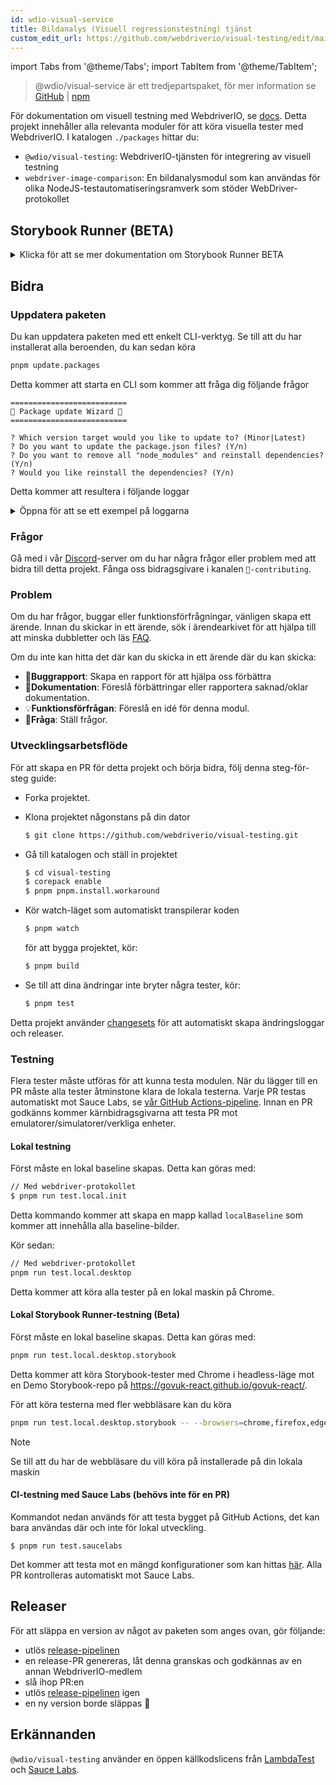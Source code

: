 ```yaml
---
id: wdio-visual-service
title: Bildanalys (Visuell regressionstestning) tjänst
custom_edit_url: https://github.com/webdriverio/visual-testing/edit/main/README.md
---
```


import Tabs from '@theme/Tabs';
import TabItem from '@theme/TabItem';

> @wdio/visual-service är ett tredjepartspaket, för mer information se [GitHub](https://github.com/webdriverio/visual-testing) | [npm](https://www.npmjs.com/package/@wdio/visual-service)

För dokumentation om visuell testning med WebdriverIO, se [docs](https://webdriver.io/docs/visual-testing). Detta projekt innehåller alla relevanta moduler för att köra visuella tester med WebdriverIO. I katalogen `./packages` hittar du:

-   `@wdio/visual-testing`: WebdriverIO-tjänsten för integrering av visuell testning
-   `webdriver-image-comparison`: En bildanalysmodul som kan användas för olika NodeJS-testautomatiseringsramverk som stöder WebDriver-protokollet

## Storybook Runner (BETA)

<details>
  <summary>Klicka för att se mer dokumentation om Storybook Runner BETA</summary>

> Storybook Runner är fortfarande i BETA, dokumentationen kommer senare att flyttas till [WebdriverIO](https://webdriver.io/docs/visual-testing) dokumentationssidor.

Denna modul stöder nu Storybook med en ny Visual Runner. Denna runner söker automatiskt efter en lokal/fjärransluten Storybook-instans och skapar element-skärmbilder av varje komponent. Detta kan göras genom att lägga till

```ts
export const config: WebdriverIO.Config = {
    // ...
    services: ["visual"],
    // ....
};
```

till dina `services` och köra `npx wdio tests/configs/wdio.local.desktop.storybook.conf.ts --storybook` genom kommandoraden.
Den kommer att använda Chrome i headless-läge som standardwebbläsare.

> [!NOTE]
>
> -   De flesta Visual Testing-alternativen fungerar också för Storybook Runner, se [WebdriverIO](https://webdriver.io/docs/visual-testing) dokumentationen.
> -   Storybook Runner kommer att skriva över alla dina capabilities och kan bara köras på de webbläsare som den stöder, se [`--browsers`](#browsers).
> -   Storybook Runner stöder inte en befintlig konfiguration som använder Multiremote capabilities och kommer att kasta ett fel.
> -   Storybook Runner stöder endast Desktop Web, inte Mobile Web.

### Storybook Runner Service-alternativ

Service-alternativ kan tillhandahållas så här

```ts
export const config: WebdriverIO.Config  = {
    // ...
    services: [
      [
        'visual',
        {
            // Några standardalternativ
            baselineFolder: join(process.cwd(), './__snapshots__/'),
            debug: true,
            // Storybook-alternativen, se cli-alternativ för beskrivningen
            storybook: {
                additionalSearchParams: new URLSearchParams({foo: 'bar', abc: 'def'}),
                clip: false,
                clipSelector: ''#some-id,
                numShards: 4,
                // `skipStories` kan vara en sträng ('example-button--secondary'),
                // en array (['example-button--secondary', 'example-button--small'])
                // eller ett reguljärt uttryck som måste anges som en sträng ("/.*button.*/gm")
                skipStories: ['example-button--secondary', 'example-button--small'],
                url: 'https://www.bbc.co.uk/iplayer/storybook/',
                version: 6,
                // Valfritt - Tillåter överskrivning av baseline-sökvägen. Som standard grupperas baselines efter kategori och komponent (t.ex. forms/input/baseline.png)
                getStoriesBaselinePath: (category, component) => `path__${category}__${component}`,
            },
        },
      ],
    ],
    // ....
}
```

### Storybook Runner CLI-alternativ

#### `--additionalSearchParams`

-   **Typ:** `string`
-   **Obligatoriskt:** Nej
-   **Standard:** ''
-   **Exempel:** `npx wdio tests/configs/wdio.local.desktop.storybook.conf.ts --storybook --additionalSearchParams="foo=bar&abc=def"`

Det lägger till ytterligare sökparametrar till Storybook-URL:en.
Se [URLSearchParams](https://developer.mozilla.org/en-US/docs/Web/API/URLSearchParams)-dokumentationen för mer information. Strängen måste vara en giltig URLSearchParams-sträng.

> [!NOTE]
> De dubbla citattecknen behövs för att förhindra att `&` tolkas som en kommandoseparator.
> Till exempel med `--additionalSearchParams="foo=bar&abc=def"` kommer det att generera följande Storybook-URL för stories-test: `http://storybook.url/iframe.html?id=story-id&foo=bar&abc=def`.

#### `--browsers`

-   **Typ:** `string`
-   **Obligatoriskt:** Nej
-   **Standard:** `chrome`, du kan välja mellan `chrome|firefox|edge|safari`
-   **Exempel:** `npx wdio tests/configs/wdio.local.desktop.storybook.conf.ts --storybook --browsers=chrome,firefox,edge,safari`
-   **OBS:** Endast tillgängligt via CLI

Den kommer att använda de angivna webbläsarna för att ta komponentskärmbilder

> [!NOTE]
> Se till att du har de webbläsare du vill köra på installerade på din lokala maskin

#### `--clip`

-   **Typ:** `boolean`
-   **Obligatoriskt:** Nej
-   **Standard:** `true`
-   **Exempel:** `npx wdio tests/configs/wdio.local.desktop.storybook.conf.ts --storybook --clip=false`

När den är inaktiverad skapas en viewport-skärmbild. När den är aktiverad skapas element-skärmbilder baserade på [`--clipSelector`](#clipselector) vilket minskar mängden tomt utrymme runt komponentskärmbilden och minskar skärmbildens storlek.

#### `--clipSelector`

-   **Typ:** `string`
-   **Obligatoriskt:** Nej
-   **Standard:** `#storybook-root > :first-child` för Storybook V7 och `#root > :first-child:not(script):not(style)` för Storybook V6, se även [`--version`](#version)
-   **Exempel:** `npx wdio tests/configs/wdio.local.desktop.storybook.conf.ts --storybook --clipSelector="#some-id"`

Detta är den väljare som kommer att användas:

-   för att välja elementet som skärmbilden ska tas av
-   för elementet som ska vänta på att bli synligt innan en skärmbild tas

#### `--devices`

-   **Typ:** `string`
-   **Obligatoriskt:** Nej
-   **Standard:** Du kan välja från [`deviceDescriptors.ts`](https://github.com/webdriverio/visual-testing/blob/main/./packages/service/src/storybook/deviceDescriptors.ts)
-   **Exempel:** `npx wdio tests/configs/wdio.local.desktop.storybook.conf.ts --storybook --devices="iPhone 14 Pro Max","Pixel 3 XL"`
-   **OBS:** Endast tillgängligt via CLI

Den kommer att använda de angivna enheterna som matchar [`deviceDescriptors.ts`](https://github.com/webdriverio/visual-testing/blob/main/./packages/service/src/storybook/deviceDescriptors.ts) för att ta komponentskärmbilder

> [!NOTE]
>
> -   Om du saknar en enhetskonfiguration, välkommen att skicka in en [Feature request](https://github.com/webdriverio/visual-testing/issues/new?assignees=&labels=&projects=&template=--feature-request.md)
> -   Detta fungerar endast med Chrome:
>     -   om du anger `--devices` kommer alla Chrome-instanser att köras i **Mobile Emulation**-läge
>     -   om du också anger andra webbläsare än Chrome, som `--devices --browsers=firefox,safari,edge` kommer det automatiskt att lägga till Chrome i Mobile emulation-läge
> -   Storybook Runner kommer som standard att skapa elementskärmbilder, om du vill se den kompletta Mobile Emulated-skärmbilden, ange `--clip=false` via kommandoraden
> -   Filnamnet kommer till exempel att se ut som `__snapshots__/example/button/desktop_chrome/example-button--large-local-chrome-iPhone-14-Pro-Max-430x932-dpr-3.png`
> -   **[KÄLLA:](https://chromedriver.chromium.org/mobile-emulation#h.p_ID_167)** Att testa en mobilwebbplats på en dator med mobil emulering kan vara användbart, men testare bör vara medvetna om att det finns många subtila skillnader såsom:
>     -   helt annan GPU, vilket kan leda till stora prestandaförändringar;
>     -   mobil UI emuleras inte (särskilt påverkar dölj-url-fältet sidhöjden);
>     -   disambigueringspopup (där du väljer ett av flera pekbara mål) stöds inte;
>     -   många hårdvaru-API:er (till exempel orientationchange-händelsen) är inte tillgängliga.

#### `--headless`

-   **Typ:** `boolean`
-   **Obligatoriskt:** Nej
-   **Standard:** `true`
-   **Exempel:** `npx wdio tests/configs/wdio.local.desktop.storybook.conf.ts --storybook --headless=false`
-   **OBS:** Endast tillgängligt via CLI

Detta kommer som standard att köra testerna i headless-läge (när webbläsaren stöder det) eller kan inaktiveras

#### `--numShards`

-   **Typ:** `number`
-   **Obligatoriskt:** Nej
-   **Standard:** `true`
-   **Exempel:** `npx wdio tests/configs/wdio.local.desktop.storybook.conf.ts --storybook --numShards=10`

Detta kommer att vara antalet parallella instanser som kommer att användas för att köra stories. Detta kommer att begränsas av `maxInstances` i din `wdio.conf`-fil.

> [!IMPORTANT]
> När du kör i `headless`-läge, öka inte antalet till mer än 20 för att förhindra instabilitet på grund av resursbegränsningar

#### `--skipStories`

-   **Typ:** `string|regex`
-   **Obligatoriskt:** Nej
-   **Standard:** null
-   **Exempel:** `npx wdio tests/configs/wdio.local.desktop.storybook.conf.ts --storybook --skipStories="/.*button.*/gm"`

Detta kan vara:

-   en sträng (`example-button--secondary,example-button--small`)
-   eller ett reguljärt uttryck (`"/.*button.*/gm"`)

för att hoppa över vissa stories. Använd `id` för storyn som kan hittas i URL:en för storyn. Till exempel är `id` i denna URL `http://localhost:6006/?path=/story/example-page--logged-out` `example-page--logged-out`

#### `--url`

-   **Typ:** `string`
-   **Obligatoriskt:** Nej
-   **Standard:** `http://127.0.0.1:6006`
-   **Exempel:** `npx wdio tests/configs/wdio.local.desktop.storybook.conf.ts --storybook --url="https://example.com"`

URL:en där din Storybook-instans är värd.

#### `--version`

-   **Typ:** `number`
-   **Obligatoriskt:** Nej
-   **Standard:** 7
-   **Exempel:** `npx wdio tests/configs/wdio.local.desktop.storybook.conf.ts --storybook --version=6`

Detta är versionen av Storybook, det är standard `7`. Detta behövs för att veta om V6 [`clipSelector`](#clipselector) behöver användas.

### Storybook Interaction Testing

Storybook Interaction Testing låter dig interagera med din komponent genom att skapa anpassade skript med WDIO-kommandon för att sätta en komponent i ett visst tillstånd. Till exempel, se kodavsnittet nedan:

```ts
import { browser, expect } from "@wdio/globals";

describe("Storybook Interaction", () => {
    it("should create screenshots for the logged in state when it logs out", async () => {
        const componentId = "example-page--logged-in";
        await browser.waitForStorybookComponentToBeLoaded({ id: componentId });

        await expect($("header")).toMatchElementSnapshot(
            `${componentId}-logged-in-state`
        );
        await $("button=Log out").click();
        await expect($("header")).toMatchElementSnapshot(
            `${componentId}-logged-out-state`
        );
    });

    it("should create screenshots for the logged out state when it logs in", async () => {
        const componentId = "example-page--logged-out";
        await browser.waitForStorybookComponentToBeLoaded({ id: componentId });

        await expect($("header")).toMatchElementSnapshot(
            `${componentId}-logged-out-state`
        );
        await $("button=Log in").click();
        await expect($("header")).toMatchElementSnapshot(
            `${componentId}-logged-in-state`
        );
    });
});
```

Två tester på två olika komponenter utförs. Varje test ställer först in ett tillstånd och tar sedan en skärmbild. Du kommer också att märka att ett nytt anpassat kommando har introducerats, som kan hittas [här](#new-custom-command).

Ovanstående specifikationsfil kan sparas i en mapp och läggas till på kommandoraden med följande kommando:

```sh
pnpm run test.local.desktop.storybook.localhost -- --spec='tests/specs/storybook-interaction/*.ts'
```

Storybook-runnern kommer först automatiskt att skanna din Storybook-instans och sedan lägga till dina tester till de stories som behöver jämföras. Om du inte vill att komponenterna som du använder för interaktionstestning ska jämföras två gånger, kan du lägga till ett filter för att ta bort "standard"-stories från skanningen genom att ange filtret [`--skipStories`](#--skipstories). Det skulle se ut så här:

```sh
pnpm run test.local.desktop.storybook.localhost -- --skipStories="/example-page.*/gm" --spec='tests/specs/storybook-interaction/*.ts'
```

### Nytt anpassat kommando

Ett nytt anpassat kommando kallat `browser.waitForStorybookComponentToBeLoaded({ id: 'componentId' })` kommer att läggas till i `browser/driver`-objektet som automatiskt laddar komponenten och väntar på att den ska vara klar, så du behöver inte använda metoden `browser.url('url.com')`. Det kan användas så här

```ts
import { browser, expect } from "@wdio/globals";

describe("Storybook Interaction", () => {
    it("should create screenshots for the logged in state when it logs out", async () => {
        const componentId = "example-page--logged-in";
        await browser.waitForStorybookComponentToBeLoaded({ id: componentId });

        await expect($("header")).toMatchElementSnapshot(
            `${componentId}-logged-in-state`
        );
        await $("button=Log out").click();
        await expect($("header")).toMatchElementSnapshot(
            `${componentId}-logged-out-state`
        );
    });

    it("should create screenshots for the logged out state when it logs in", async () => {
        const componentId = "example-page--logged-out";
        await browser.waitForStorybookComponentToBeLoaded({ id: componentId });

        await expect($("header")).toMatchElementSnapshot(
            `${componentId}-logged-out-state`
        );
        await $("button=Log in").click();
        await expect($("header")).toMatchElementSnapshot(
            `${componentId}-logged-in-state`
        );
    });
});
```

Alternativen är:

#### `additionalSearchParams`

-   **Typ:** [`URLSearchParams`](https://developer.mozilla.org/en-US/docs/Web/API/URLSearchParams)
-   **Obligatoriskt:** Nej
-   **Standard:** `new URLSearchParams()`
-   **Exempel:**

```ts
await browser.waitForStorybookComponentToBeLoaded({
    additionalSearchParams: new URLSearchParams({ foo: "bar", abc: "def" }),
    id: "componentId",
});
```

Detta kommer att lägga till ytterligare sökparametrar till Storybook-URL:en, i exemplet ovan kommer URL:en att vara `http://storybook.url/iframe.html?id=story-id&foo=bar&abc=def`.
Se [URLSearchParams](https://developer.mozilla.org/en-US/docs/Web/API/URLSearchParams)-dokumentationen för mer information.

#### `clipSelector`

-   **Typ:** `string`
-   **Obligatoriskt:** Nej
-   **Standard:** `#storybook-root > :first-child` för Storybook V7 och `#root > :first-child:not(script):not(style)` för Storybook V6
-   **Exempel:**

```ts
await browser.waitForStorybookComponentToBeLoaded({
    clipSelector: "#your-selector",
    id: "componentId",
});
```

Detta är den väljare som kommer att användas:

-   för att välja elementet som skärmbilden ska tas av
-   för elementet som ska vänta på att bli synligt innan en skärmbild tas

#### `id`

-   **Typ:** `string`
-   **Obligatoriskt:** ja
-   **Exempel:**

```ts
await browser.waitForStorybookComponentToBeLoaded({ '#your-selector', id: 'componentId' })
```

Använd `id` för storyn som kan hittas i URL:en för storyn. Till exempel är `id` i denna URL `http://localhost:6006/?path=/story/example-page--logged-out` `example-page--logged-out`

#### `timeout`

-   **Typ:** `number`
-   **Obligatoriskt:** Nej
-   **Standard:** 1100 millisekunder
-   **Exempel:**

```ts
await browser.waitForStorybookComponentToBeLoaded({
    id: "componentId",
    timeout: 20000,
});
```

Den maximala tiden vi vill vänta på att en komponent ska bli synlig efter att ha laddats på sidan

#### `url`

-   **Typ:** `string`
-   **Obligatoriskt:** Nej
-   **Standard:** `http://127.0.0.1:6006`
-   **Exempel:**

```ts
await browser.waitForStorybookComponentToBeLoaded({
    id: "componentId",
    url: "https://your.url",
});
```

URL:en där din Storybook-instans är värd.

</details>

## Bidra

### Uppdatera paketen

Du kan uppdatera paketen med ett enkelt CLI-verktyg. Se till att du har installerat alla beroenden, du kan sedan köra

```sh
pnpm update.packages
```

Detta kommer att starta en CLI som kommer att fråga dig följande frågor

```logs
==========================
🤖 Package update Wizard 🧙
==========================

? Which version target would you like to update to? (Minor|Latest)
? Do you want to update the package.json files? (Y/n)
? Do you want to remove all "node_modules" and reinstall dependencies? (Y/n)
? Would you like reinstall the dependencies? (Y/n)
```

Detta kommer att resultera i följande loggar

<details>
    <summary>Öppna för att se ett exempel på loggarna</summary>
    
```logs
==========================
🤖 Package update Wizard 🧙
==========================

? Which version target would you like to update to? Minor
? Do you want to update the package.json files? yes
Updating root 'package.json' for minor updates...
Updating packages for minor updates in /Users/wswebcreation/Git/wdio/visual-testing...
Using pnpm
Upgrading /Users/wswebcreation/Git/wdio/visual-testing/package.json
[====================] 38/38 100%

@typescript-eslint/eslint-plugin ^8.7.0 → ^8.8.0
@typescript-eslint/parser ^8.7.0 → ^8.8.0
@typescript-eslint/utils ^8.7.0 → ^8.8.0
@vitest/coverage-v8 ^2.1.1 → ^2.1.2
vitest ^2.1.1 → ^2.1.2

Run pnpm install to install new versions.
Updating packages for minor updates in /Users/wswebcreation/Git/wdio/visual-testing/packages/ocr-service...
Using pnpm
Upgrading /Users/wswebcreation/Git/wdio/visual-testing/packages/ocr-service/package.json
[====================] 11/11 100%

All dependencies match the minor package versions :)
Updating packages for minor updates in /Users/wswebcreation/Git/wdio/visual-testing/packages/visual-reporter...
Using pnpm
Upgrading /Users/wswebcreation/Git/wdio/visual-testing/packages/visual-reporter/package.json
[====================] 11/11 100%

eslint-config-next 14.2.13 → 14.2.14
next 14.2.13 → 14.2.14

Run pnpm install to install new versions.
Updating packages for minor updates in /Users/wswebcreation/Git/wdio/visual-testing/packages/visual-service...
Using pnpm
Upgrading /Users/wswebcreation/Git/wdio/visual-testing/packages/visual-service/package.json
[====================] 5/5 100%

All dependencies match the minor package versions :)
Updating packages for minor updates in /Users/wswebcreation/Git/wdio/visual-testing/packages/webdriver-image-comparison...
Using pnpm
Upgrading /Users/wswebcreation/Git/wdio/visual-testing/packages/webdriver-image-comparison/package.json
[====================] 8/8 100%

All dependencies match the minor package versions :)
? Do you want to remove all "node_modules" and reinstall dependencies? yes
Removing root dependencies in /Users/wswebcreation/Git/wdio/visual-testing...
Removing dependencies in ocr-service...
Removing dependencies in visual-reporter...
Removing dependencies in visual-service...
Removing dependencies in webdriver-image-comparison...
? Would you like reinstall the dependencies? yes
Installing dependencies in /Users/wswebcreation/Git/wdio/visual-testing...

> @wdio/visual-testing-monorepo@ pnpm.install.workaround /Users/wswebcreation/Git/wdio/visual-testing
> pnpm install --shamefully-hoist

Scope: all 5 workspace projects
Lockfile is up to date, resolution step is skipped
Packages: +1274
++++++++++++++++++++++++++++++++++++++++++++++++++++++++++++++++++++++++++++++++++++++++++++++++++++++++++++++++++
Progress: resolved 1274, reused 1265, downloaded 0, added 1274, done

dependencies:

-   @wdio/ocr-service 2.0.0 <- packages/ocr-service
-   @wdio/visual-service 6.0.0 <- packages/visual-service

devDependencies:

-   @changesets/cli 2.27.8
-   @inquirer/prompts 5.5.0
-   @tsconfig/node20 20.1.4
-   @types/eslint 9.6.1
-   @types/jsdom 21.1.7
-   @types/node 20.16.4
-   @types/react 18.3.5
-   @types/react-dom 18.3.0
-   @types/xml2js 0.4.14
-   @typescript-eslint/eslint-plugin 8.8.0
-   @typescript-eslint/parser 8.8.0
-   @typescript-eslint/utils 8.8.0
-   @vitest/coverage-v8 2.1.2
-   @wdio/appium-service 9.1.2
-   @wdio/cli 9.1.2
-   @wdio/globals 9.1.2
-   @wdio/local-runner 9.1.2
-   @wdio/mocha-framework 9.1.2
-   @wdio/sauce-service 9.1.2
-   @wdio/shared-store-service 9.1.2
-   @wdio/spec-reporter 9.1.2
-   @wdio/types 9.1.2
-   eslint 9.11.1
-   eslint-plugin-import 2.30.0
-   eslint-plugin-unicorn 55.0.0
-   eslint-plugin-wdio 9.0.8
-   husky 9.1.6
-   jsdom 25.0.1
-   pnpm-run-all2 6.2.3
-   release-it 17.6.0
-   rimraf 6.0.1
-   saucelabs 8.0.0
-   ts-node 10.9.2
-   typescript 5.6.2
-   vitest 2.1.2
-   webdriverio 9.1.2

. prepare$ husky
└─ Done in 204ms
Done in 9.5s
All packages updated!

````

</details>

### Frågor

Gå med i vår [Discord](https://discord.webdriver.io)-server om du har några frågor eller problem med att bidra till detta projekt. Fånga oss bidragsgivare i kanalen `🙏-contributing`.

### Problem

Om du har frågor, buggar eller funktionsförfrågningar, vänligen skapa ett ärende. Innan du skickar in ett ärende, sök i ärendearkivet för att hjälpa till att minska dubbletter och läs [FAQ](https://webdriver.io/docs/visual-testing/faq/).

Om du inte kan hitta det där kan du skicka in ett ärende där du kan skicka:

-   🐛**Buggrapport**: Skapa en rapport för att hjälpa oss förbättra
-   📖**Dokumentation**: Föreslå förbättringar eller rapportera saknad/oklar dokumentation.
-   💡**Funktionsförfrågan**: Föreslå en idé för denna modul.
-   💬**Fråga**: Ställ frågor.

### Utvecklingsarbetsflöde

För att skapa en PR för detta projekt och börja bidra, följ denna steg-för-steg guide:

-   Forka projektet.
-   Klona projektet någonstans på din dator

    ```sh
    $ git clone https://github.com/webdriverio/visual-testing.git
    ```

-   Gå till katalogen och ställ in projektet

    ```sh
    $ cd visual-testing
    $ corepack enable
    $ pnpm pnpm.install.workaround
    ```

-   Kör watch-läget som automatiskt transpilerar koden

    ```sh
    $ pnpm watch
    ```

    för att bygga projektet, kör:

    ```sh
    $ pnpm build
    ```

-   Se till att dina ändringar inte bryter några tester, kör:

    ```sh
    $ pnpm test
    ```

Detta projekt använder [changesets](https://github.com/changesets/changesets) för att automatiskt skapa ändringsloggar och releaser.

### Testning

Flera tester måste utföras för att kunna testa modulen. När du lägger till en PR måste alla tester åtminstone klara de lokala testerna. Varje PR testas automatiskt mot Sauce Labs, se [vår GitHub Actions-pipeline](https://github.com/webdriverio/visual-testing/actions/workflows/tests.yml). Innan en PR godkänns kommer kärnbidragsgivarna att testa PR mot emulatorer/simulatorer/verkliga enheter.

#### Lokal testning

Först måste en lokal baseline skapas. Detta kan göras med:

```sh
// Med webdriver-protokollet
$ pnpm run test.local.init
```

Detta kommando kommer att skapa en mapp kallad `localBaseline` som kommer att innehålla alla baseline-bilder.

Kör sedan:

```sh
// Med webdriver-protokollet
pnpm run test.local.desktop
```

Detta kommer att köra alla tester på en lokal maskin på Chrome.

#### Lokal Storybook Runner-testning (Beta)

Först måste en lokal baseline skapas. Detta kan göras med:

```sh
pnpm run test.local.desktop.storybook
```

Detta kommer att köra Storybook-tester med Chrome i headless-läge mot en Demo Storybook-repo på https://govuk-react.github.io/govuk-react/.

För att köra testerna med fler webbläsare kan du köra

```sh
pnpm run test.local.desktop.storybook -- --browsers=chrome,firefox,edge,safari
```

> [!NOTE]
> Se till att du har de webbläsare du vill köra på installerade på din lokala maskin

#### CI-testning med Sauce Labs (behövs inte för en PR)

Kommandot nedan används för att testa bygget på GitHub Actions, det kan bara användas där och inte för lokal utveckling.

```
$ pnpm run test.saucelabs
```

Det kommer att testa mot en mängd konfigurationer som kan hittas [här](https://github.com/webdriverio/visual-testing/blob/main/./tests/configs/wdio.saucelabs.web.conf.ts).
Alla PR kontrolleras automatiskt mot Sauce Labs.

## Releaser

För att släppa en version av något av paketen som anges ovan, gör följande:

-   utlös [release-pipelinen](https://github.com/webdriverio/visual-testing/actions/workflows/release.yml)
-   en release-PR genereras, låt denna granskas och godkännas av en annan WebdriverIO-medlem
-   slå ihop PR:en
-   utlös [release-pipelinen](https://github.com/webdriverio/visual-testing/actions/workflows/release.yml) igen
-   en ny version borde släppas 🎉

## Erkännanden

`@wdio/visual-testing` använder en öppen källkodslicens från [LambdaTest](https://www.lambdatest.com/) och [Sauce Labs](https://saucelabs.com/).
